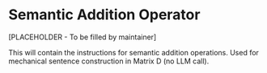 # Semantic Addition Operator

[PLACEHOLDER - To be filled by maintainer]

This will contain the instructions for semantic addition operations.
Used for mechanical sentence construction in Matrix D (no LLM call).